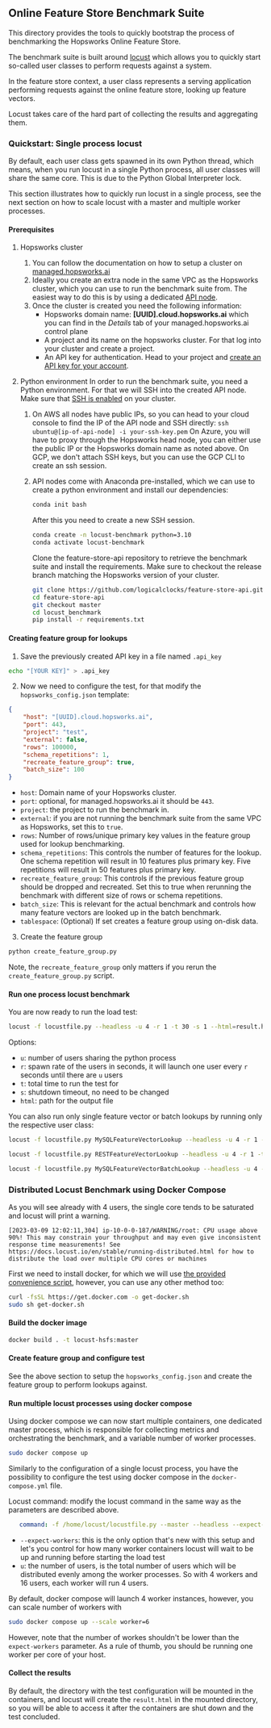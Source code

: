 ## Online Feature Store Benchmark Suite

This directory provides the tools to quickly bootstrap the process of benchmarking the Hopsworks Online Feature Store.

The benchmark suite is built around [locust](https://locust.io/) which allows you to quickly start so-called user classes to perform requests against a system.

In the feature store context, a user class represents a serving application performing requests against the online feature store, looking up feature vectors.

Locust takes care of the hard part of collecting the results and aggregating them.

### Quickstart: Single process locust

By default, each user class gets spawned in its own Python thread, which means, when you run locust in a single Python process, all user classes will share the same core. This is due to the Python Global Interpreter lock.

This section illustrates how to quickly run locust in a single process, see the next section on how to scale locust with a master and multiple worker processes.

#### Prerequisites

1. Hopsworks cluster
   1. You can follow the documentation on how to setup a cluster on [managed.hopsworks.ai](https://docs.hopsworks.ai/3.1/setup_installation/aws/cluster_creation/)
   2. Ideally you create an extra node in the same VPC as the Hopsworks cluster, which you can use to run the benchmark suite from. The easiest way to do this is by using a dedicated [API node](https://docs.hopsworks.ai/3.1/setup_installation/common/rondb/#api-nodes).
   3. Once the cluster is created you need the following information:
      - Hopsworks domain name: **[UUID].cloud.hopsworks.ai** which you can find in the *Details* tab of your managed.hopsworks.ai control plane
      - A project and its name on the hopsworks cluster. For that log into your cluster and create a project.
      - An API key for authentication. Head to your project and [create an API key for your account](https://docs.hopsworks.ai/3.1/user_guides/projects/api_key/create_api_key/).
2. Python environment
   In order to run the benchmark suite, you need a Python environment.
   For that we will SSH into the created API node. Make sure that [SSH is enabled](https://docs.hopsworks.ai/3.1/setup_installation/common/services/) on your cluster.

   1. On AWS all nodes have public IPs, so you can head to your cloud console to find the IP of the API node and SSH directly:
      `ssh ubuntu@[ip-of-api-node] -i your-ssh-key.pem`
      On Azure, you will have to proxy through the Hopsworks head node, you can either use the public IP or the Hopsworks domain name as noted above.
      On GCP, we don't attach SSH keys, but you can use the GCP CLI to create an ssh session.

   2. API nodes come with Anaconda pre-installed, which we can use to create a python environment and install our dependencies:

      ```bash
      conda init bash
      ```

      After this you need to create a new SSH session.

      ```bash
      conda create -n locust-benchmark python=3.10
      conda activate locust-benchmark
      ```

      Clone the feature-store-api repository to retrieve the benchmark suite and install the requirements.
      Make sure to checkout the release branch matching the Hopsworks version of your cluster.

      ```bash
      git clone https://github.com/logicalclocks/feature-store-api.git
      cd feature-store-api
      git checkout master
      cd locust_benchmark
      pip install -r requirements.txt
      ```

#### Creating feature group for lookups

1. Save the previously created API key in a file named `.api_key`

```bash
echo "[YOUR KEY]" > .api_key
```

2. Now we need to configure the test, for that modify the `hopsworks_config.json` template:

```json
{
    "host": "[UUID].cloud.hopsworks.ai",
    "port": 443,
    "project": "test",
    "external": false,
    "rows": 100000,
    "schema_repetitions": 1,
    "recreate_feature_group": true,
    "batch_size": 100
}
```

- `host`: Domain name of your Hopsworks cluster.
- `port`: optional, for managed.hopsworks.ai it should be `443`.
- `project`: the project to run the benchmark in.
- `external`: if you are not running the benchmark suite from the same VPC as Hopsworks, set this to `true`.
- `rows`: Number of rows/unique primary key values in the feature group used for lookup benchmarking.
- `schema_repetitions`: This controls the number of features for the lookup. One schema repetition will result in 10 features plus primary key. Five repetitions will result in 50 features plus primary key.
- `recreate_feature_group`: This controls if the previous feature group should be dropped and recreated. Set this to true when rerunning the benchmark with different size of rows or schema repetitions.
- `batch_size`: This is relevant for the actual benchmark and controls how many feature vectors are looked up in the batch benchmark.
- `tablespace`: (Optional) If set creates a feature group using on-disk data.

3. Create the feature group

```bash
python create_feature_group.py
```

Note, the `recreate_feature_group` only matters if you rerun the `create_feature_group.py` script.

#### Run one process locust benchmark

You are now ready to run the load test:
```bash
locust -f locustfile.py --headless -u 4 -r 1 -t 30 -s 1 --html=result.html
```

Options:
- `u`: number of users sharing the python process
- `r`: spawn rate of the users in seconds, it will launch one user every `r` seconds until there are `u` users
- `t`: total time to run the test for
- `s`: shutdown timeout, no need to be changed
- `html`: path for the output file

You can also run only single feature vector or batch lookups by running only the respective user class:

```bash
locust -f locustfile.py MySQLFeatureVectorLookup --headless -u 4 -r 1 -t 30 -s 1 --html=result.html

locust -f locustfile.py RESTFeatureVectorLookup --headless -u 4 -r 1 -t 30 -s 1 --html=result.html --host http://feature.vector.server:4406

locust -f locustfile.py MySQLFeatureVectorBatchLookup --headless -u 4 -r 1 -t 30 -s 1 --html=result.html
```

### Distributed Locust Benchmark using Docker Compose

As you will see already with 4 users, the single core tends to be saturated and locust will print a warning.



```
[2023-03-09 12:02:11,304] ip-10-0-0-187/WARNING/root: CPU usage above 90%! This may constrain your throughput and may even give inconsistent response time measurements! See https://docs.locust.io/en/stable/running-distributed.html for how to distribute the load over multiple CPU cores or machines
```

First we need to install docker, for which we will use [the provided convenience script](https://docs.docker.com/engine/install/ubuntu/#install-using-the-convenience-script), however, you can use any other method too:
```bash
curl -fsSL https://get.docker.com -o get-docker.sh
sudo sh get-docker.sh
```

#### Build the docker image

```bash
docker build . -t locust-hsfs:master
```

#### Create feature group and configure test

See the above section to setup the `hopsworks_config.json` and create the feature group to perform lookups against.

#### Run multiple locust processes using docker compose

Using docker compose we can now start multiple containers, one dedicated master process, which is responsible for collecting metrics and orchestrating the benchmark, and a variable number of worker processes.

```bash
sudo docker compose up
```

Similarly to the configuration of a single locust process, you have the possibility to configure the test using docker compose in the `docker-compose.yml` file.

Locust command: modify the locust command in the same way as the parameters are described above.

```yml
   command: -f /home/locust/locustfile.py --master --headless --expect-workers 4 -u 16 -r 1 -t 30 -s 1 --html=/home/locust/result.html
```

- `--expect-workers`: this is the only option that's new with this setup and let's you control for how many worker containers locust will wait to be up and running before starting the load test
- `u`: the number of users, is the total number of users which will be distributed evenly among the worker processes. So with 4 workers and 16 users, each worker will run 4 users.

By default, docker compose will launch 4 worker instances, however, you can scale number of workers with

```bash
sudo docker compose up --scale worker=6
```

However, note that the number of workes shouldn't be lower than the `expect-workers` parameter.
As a rule of thumb, you should be running one worker per core of your host.

#### Collect the results

By default, the directory with the test configuration will be mounted in the containers, and locust will create the `result.html` in the mounted directory, so you will be able to access it after the containers are shut down and the test concluded.
